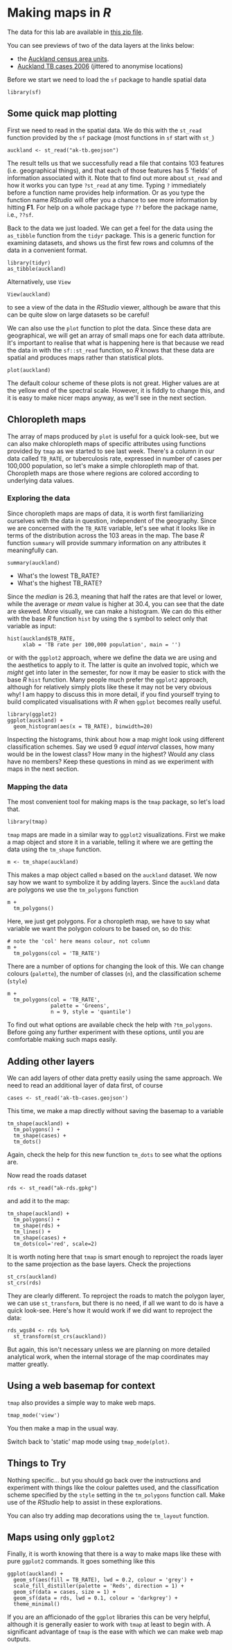 
# Making maps in *R*

The data for this lab are available in [this zip file](making-maps-in-r.zip).

You can see previews of two of the data layers at the links below:

-   the [Auckland census area units](ak-tb.geojson).
-   [Auckland TB cases 2006](ak-tb-cases.geojson) (jittered to anonymise locations)

Before we start we need to load the `sf` package to handle spatial data

```{r}
library(sf)
```

## Some quick map plotting

First we need to read in the spatial data. We do this with the `st_read` function provided by the `sf` package (most functions in `sf` start with `st_`)

```{r}
auckland <- st_read("ak-tb.geojson")
```

The result tells us that we successfully read a file that contains 103 features (i.e. geographical things), and that each of those features has 5 'fields' of information associated with it. Note that to find out more about `st_read` and how it works you can type `?st_read` at any time. Typing `?` immediately before a function name provides help information. Or as you type the function name _RStudio_ will offer you a chance to see more information by hitting **F1**. For help on a whole package type `??` before the package name, i.e., `??sf`.

Back to the data we just loaded. We can get a feel for the data using the `as_tibble` function from the `tidyr` package. This is a generic function for examining datasets, and shows us the first few rows and columns of the data in a convenient format.

```{r}
library(tidyr)
as_tibble(auckland)
```

Alternatively, use `View`

```{r}
View(auckland)
```

to see a view of the data in the *RStudio* viewer, although be aware that this can be quite slow on large datasets so be careful!

We can also use the `plot` function to plot the data. Since these data are geographical, we will get an array of small maps one for each data attribute. It's important to realise that what is happening here is that because we read the data in with the `sf::st_read` function, so *R* knows that these data are spatial and produces maps rather than statistical plots.

```{r}
plot(auckland)
```

The default colour scheme of these plots is not great. Higher values are at the yellow end of the spectral scale. However, it is fiddly to change this, and it is easy to make nicer maps anyway, as we'll see in the next section.

## Chloropleth maps

The array of maps produced by `plot` is useful for a quick look-see, but we can also make chloropleth maps of specific attributes using functions provided by `tmap` as we started to see last week. There's a column in our data called `TB_RATE`, or tuberculosis rate, expressed in number of cases per 100,000 population, so let's make a simple chloropleth map of that. Choropleth maps are those where regions are colored according to underlying data values.

### Exploring the data

Since choropleth maps are maps of data, it is worth first familiarizing ourselves with the data in question, independent of the geography. Since we are concerned with the `TB_RATE` variable, let's see what it looks like in terms of the distribution across the 103 areas in the map. The base *R* function `summary` will provide summary information on any attributes it meaningfully can.

```{r}
summary(auckland)
```

-   What's the lowest TB_RATE?
-   What's the highest TB_RATE?

Since the *median* is 26.3, meaning that half the rates are that level or lower, while the average or *mean* value is higher at 30.4, you can see that the date are skewed. More visually, we can make a histogram. We can do this either with the base *R* function `hist` by using the `$` symbol to select only that variable as input:

```{r}
hist(auckland$TB_RATE,
     xlab = 'TB rate per 100,000 population', main = '')
```

or with the `ggplot2` approach, where we define the data we are using and the aesthetics to apply to it. The latter is quite an involved topic, which we *might* get into later in the semester, for now it may be easier to stick with the base *R* `hist` function. Many people much prefer the `ggplot2` approach, although for relatively simply plots like these it may not be very obvious why! I am happy to discuss this in more detail, if you find yourself trying to build complicated visualisations with *R* when `ggplot` becomes really useful.

```{r}
library(ggplot2)
ggplot(auckland) +
  geom_histogram(aes(x = TB_RATE), binwidth=20)
```

Inspecting the histograms, think about how a map might look using different classification schemes. Say we used 9 *equal interval* classes, how many would be in the lowest class? How many in the highest? Would any class have no members? Keep these questions in mind as we experiment with maps in the next section.

### Mapping the data

The most convenient tool for making maps is the `tmap` package, so let's load that.

```{r}
library(tmap)
```

`tmap` maps are made in a similar way to `ggplot2` visualizations. First we make a map object and store it in a variable, telling it where we are getting the data using the `tm_shape` function.

```{r}
m <- tm_shape(auckland)
```

This makes a map object called `m` based on the `auckland` dataset. We now say how we want to symbolize it by adding layers. Since the `auckland` data are polygons we use the `tm_polygons` function

```{r}
m +
  tm_polygons()
```

Here, we just get polygons. For a choropleth map, we have to say what variable we want the polygon colours to be based on, so do this:

```{r}
# note the 'col' here means colour, not column
m +
  tm_polygons(col = 'TB_RATE')
```

There are a number of options for changing the look of this. We can change colours (`palette`), the number of classes (`n`), and the classification scheme (`style`)

```{r}
m +
  tm_polygons(col = 'TB_RATE',
              palette = 'Greens',
              n = 9, style = 'quantile')
```

To find out what options are available check the help with `?tm_polygons`. Before going any further experiment with these options, until you are comfortable making such maps easily.

## Adding other layers

We can add layers of other data pretty easily using the same approach. We need to read an additional layer of data first, of course

```{r}
cases <- st_read('ak-tb-cases.geojson')
```

This time, we make a map directly without saving the basemap to a variable

```{r}
tm_shape(auckland) +
  tm_polygons() +
  tm_shape(cases) +
  tm_dots()
```

Again, check the help for this new function `tm_dots` to see what the options are.

Now read the roads dataset

```{r}
rds <- st_read("ak-rds.gpkg")
```

and add it to the map:

```{r}
tm_shape(auckland) +
  tm_polygons() +
  tm_shape(rds) +
  tm_lines() +
  tm_shape(cases) +
  tm_dots(col='red', scale=2)
```

It is worth noting here that `tmap` is smart enough to reproject the roads layer to the same projection as the base layers. Check the projections

```{r}
st_crs(auckland)
st_crs(rds)
```

They are clearly different. To reproject the roads to match the polygon layer, we can use `st_transform`, but there is no need, if all we want to do is have a quick look-see. Here's how it would work if we did want to reproject the data:

```{r}
rds_wgs84 <- rds %>%
  st_transform(st_crs(auckland))
```

But again, this isn't necessary unless we are planning on more detailed analytical work, when the internal storage of the map coordinates may matter greatly.

## Using a web basemap for context

`tmap` also provides a simple way to make web maps.

```{r}
tmap_mode('view')
```

You then make a map in the usual way.

Switch back to 'static' map mode using `tmap_mode(plot)`.

## Things to Try

Nothing specific... but you should go back over the instructions and experiment with things like the colour palettes used, and the classification scheme specified by the `style` setting in the `tm_polygons` function call. Make use of the *RStudio* help to assist in these explorations.

You can also try adding map decorations using the `tm_layout` function.

## Maps using only `ggplot2`

Finally, it is worth knowing that there is a way to make maps like these with pure `ggplot2` commands. It goes something like this

```{r}
ggplot(auckland) +
  geom_sf(aes(fill = TB_RATE), lwd = 0.2, colour = 'grey') +
  scale_fill_distiller(palette = 'Reds', direction = 1) +
  geom_sf(data = cases, size = 1) +
  geom_sf(data = rds, lwd = 0.1, colour = 'darkgrey') +
  theme_minimal()
```

If you are an afficionado of the `ggplot` libraries this can be very helpful, although it is generally easier to work with `tmap` at least to begin with. A significant advantage of `tmap` is the ease with which we can make web map outputs.
